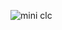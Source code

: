 ![mini clc](https://github.com/Farzaan-Rather/Lab-Evaluation/assets/147377642/cb15ec38-f9fd-46a9-9757-df2b1d47d143)
